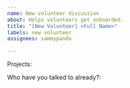 ```yaml
---
name: New volunteer discussion
about: Helps volunteers get onboarded.
title: "[New Volunteer] <Full Name>"
labels: new volunteer
assignees: sammypanda

---
```


<!--
- Put your full name as applied in the title
- Fill in the below
- Remove this before submitting issue
(Note that issues are a good thing to be familiar with)
-->

Projects: <!-- Insert the teams or projects, you are set to work on. If you aren't sure the name or P-code you can describe it here. If no idea, put N/A: -->

Who have you talked to already?: <!-- ...: -->
